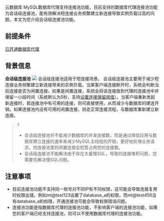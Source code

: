 ﻿云数据库 MySQL数据库代理支持连接池功能，目前支持的数据库代理连接池功能为会话级连接池，能有效解决短连接业务频繁建立新连接导致实例负载过高的问题。本文为您介绍会话级连接池功能。
## 前提条件
[已开通数据库代理](https://cloud.tencent.com/document/product/236/54653)
## 背景信息
**会话级连接池**
![](https://qcloudimg.tencent-cloud.cn/raw/74a11fec85a25b1c7e1d076bf504ea8d.png)
会话级连接池适用于短连接场景。
会话级连接池主要用于减少短连接业务频繁建立新连接带来的实例负载。当某客户端连接断开时，系统会判断当前连接是否为闲置连接，如果是闲置连接，系统会将该连接放到代理的连接池中并保留一小段时间（系统默认为5秒，支持[设置连接保留阈值](链接到如何设置会话级连接池文档)）。当客户端重新发起新连接时，若连接池中有可用的连接，则可直接使用，从而减少与数据库的建连开销。如果连接池内没有可用的闲置连接，则走正常连接流程，与数据库重新建立新连接。
>?
>- 会话级连接池并不能减少数据库的并发连接数，而是通过降低应用与数据库建立连接的速率来减少MySQL主线程的开销，更好地处理业务请求。但连接池里的闲置连接会短暂占用您的连接数。
>- 会话级连接池不能解决由于存在大量慢SQL，导致的连接堆积问题，您需要先解决慢SQL问题。

## 注意事项
- 目前连接池功能不支持同一账号对不同IP有不同权限，这可能会导致连接复用时权限出错。例如mt@test123设置了database_a的权限，而mt@test456没有database_a的权限，开通连接池可能会导致权限错误问题。
- 连接池功能是指数据库代理的连接池功能，不影响客户端的连接池功能，如果您的客户端已经支持连接池，则可以不使用数据库代理的连接池功能。

